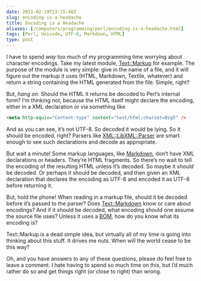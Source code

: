 ```yaml
--- 
date: 2011-02-19T23:15:48Z
slug: encoding-is-a-headache
title: Encoding is a Headache
aliases: [/computers/programming/perl/encoding-is-a-headache.html]
tags: [Perl, Unicode, UTF-8, Markdown, HTML]
type: post
---
```


I have to spend *way* too much of my programming time worrying about character
encodings. Take my latest module, [Text::Markup] for example. The purpose of the
module is very simple: give in the name of a file, and it will figure out the
markup it uses (HTML, Markdown, Textile, whatever) and return a string
containing the HTML generated from the file. Simple, right?

But, *hang on.* Should the HTML it returns be decoded to Perl’s internal form?
I’m thinking not, because the HTML itself might declare the encoding, either in
a XML declaration or via something like

``` html
<meta http-equiv="Content-type" content="text/html;charset=Big5" />
```

And as you can see, it’s not UTF-8. So decoded it would be lying. So it should
be encoded, right? Parsers like [XML::LibXML::Parser] are smart enough to see
such declarations and decode as appropriate.

But wait a minute! Some markup languages, like [Markdown], don’t have XML
declarations or headers. They’re HTML fragments. So there’s no wait to tell the
encoding of the resulting HTML unless it’s decoded. So maybe it *should* be
decoded. Or perhaps it should be decoded, and then given an XML declaration that
declares the encoding as UTF-8 and encoded it as UTF-8 before returning it.

But, hold the phone! When reading in a markup file, should it be decoded before
it’s passed to the parser? Does [Text::Markdown] know or care about encodings?
And if it should be decoded, what encoding should one assume the source file
uses? Unless it uses a [BOM], how do you know what its encoding is?

Text::Markup is a dead simple idea, but virtually all of my time is going into
thinking about this stuff. It drives me nuts. When will the world cease to be
this way?

Oh, and you have answers to any of these questions, please do feel free to leave
a comment. I hate having to spend so much time on this, but I’d much rather do
so and get things right (or close to right) than wrong.

  [Text::Markup]: http://github.com/theory/text-markup/
  [XML::LibXML::Parser]: http://search.cpan.org/perldoc?XML::LibXML::Parser
  [Markdown]: http://daringfireball.net/projects/markdown/
  [Text::Markdown]: http://search.cpan.org/perldoc?Text::Markdown
  [BOM]: https://en.wikipedia.org/wiki/Byte_order_mark
